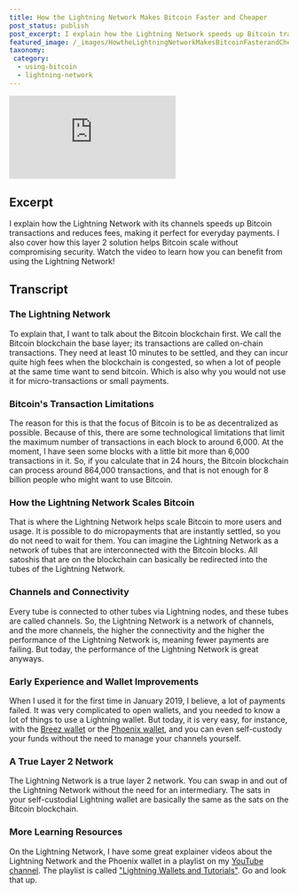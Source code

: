 ```yaml
---
title: How the Lightning Network Makes Bitcoin Faster and Cheaper
post_status: publish
post_excerpt: I explain how the Lightning Network speeds up Bitcoin transactions and reduces fees.
featured_image: /_images/HowtheLightningNetworkMakesBitcoinFasterandCheaper.jpg
taxonomy:
 category:
  - using-bitcoin
  - lightning-network
---
```


<iframe src="https://player.vimeo.com/video/1021749464?badge=0&amp;autopause=0&amp;player_id=0&amp;app_id=58479" frameborder="0" allow="autoplay; fullscreen; picture-in-picture; clipboard-write; encrypted-media" title="How the Lightning Network Makes Bitcoin Faster and Cheaper"></iframe>

<div style="margin-bottom:30px;"></div>

## Excerpt

I explain how the Lightning Network with its channels speeds up Bitcoin transactions and reduces fees, making it perfect for everyday payments. I also cover how this layer 2 solution helps Bitcoin scale without compromising security. Watch the video to learn how you can benefit from using the Lightning Network!

## Transcript

### The Lightning Network

To explain that, I want to talk about the Bitcoin blockchain first. We call the Bitcoin blockchain the base layer; its transactions are called on-chain transactions. They need at least 10 minutes to be settled, and they can incur quite high fees when the blockchain is congested, so when a lot of people at the same time want to send bitcoin. Which is also why you would not use it for micro-transactions or small payments.

### Bitcoin's Transaction Limitations

The reason for this is that the focus of Bitcoin is to be as decentralized as possible. Because of this, there are some technological limitations that limit the maximum number of transactions in each block to around 6,000. At the moment, I have seen some blocks with a little bit more than 6,000 transactions in it. So, if you calculate that in 24 hours, the Bitcoin blockchain can process around 864,000 transactions, and that is not enough for 8 billion people who might want to use Bitcoin.

### How the Lightning Network Scales Bitcoin

That is where the Lightning Network helps scale Bitcoin to more users and usage. It is possible to do micropayments that are instantly settled, so you do not need to wait for them. You can imagine the Lightning Network as a network of tubes that are interconnected with the Bitcoin blocks. All satoshis that are on the blockchain can basically be redirected into the tubes of the Lightning Network.

### Channels and Connectivity

Every tube is connected to other tubes via Lightning nodes, and these tubes are called channels. So, the Lightning Network is a network of channels, and the more channels, the higher the connectivity and the higher the performance of the Lightning Network is, meaning fewer payments are failing. But today, the performance of the Lightning Network is great anyways.

### Early Experience and Wallet Improvements

When I used it for the first time in January 2019, I believe, a lot of payments failed. It was very complicated to open wallets, and you needed to know a lot of things to use a Lightning wallet. But today, it is very easy, for instance, with the [Breez wallet](https://breez.technology) or the [Phoenix wallet](https://phoenix.acinq.co), and you can even self-custody your funds without the need to manage your channels yourself.

### A True Layer 2 Network

The Lightning Network is a true layer 2 network. You can swap in and out of the Lightning Network without the need for an intermediary. The sats in your self-custodial Lightning wallet are basically the same as the sats on the Bitcoin blockchain.

### More Learning Resources

On the Lightning Network, I have some great explainer videos about the Lightning Network and the Phoenix wallet in a playlist on my [YouTube channel](https://www.youtube.com/@anitaposch). The playlist is called ["Lightning Wallets and Tutorials"](https://www.youtube.com/watch?v=chSktrFRN6E&list=PL2zepPkogWouBGH7lRWCOgcSydJkN833x). Go and look that up.

